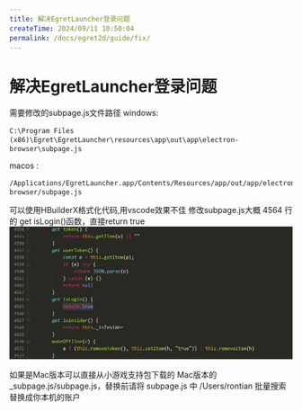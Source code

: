 ```yaml
---
title: 解决EgretLauncher登录问题
createTime: 2024/09/11 10:50:04
permalink: /docs/egret2d/guide/fix/
---
```


# 解决EgretLauncher登录问题

需要修改的subpage.js文件路径
windows:
```shell
C:\Program Files (x86)\Egret\EgretLauncher\resources\app\out\app\electron-browser\subpage.js
```
macos :
```shell
/Applications/EgretLauncher.app/Contents/Resources/app/out/app/electron-browser/subpage.js
```

可以使用HBuilderX格式化代码,用vscode效果不佳
修改subpage.js大概 4564 行的 get isLogin()函数，直接return true
![alt text](image.png)
 
如果是Mac版本可以直接从小游戏支持包下载的 Mac版本的_subpage.js/subpage.js，替换前请将 subpage.js 中 /Users/rontian 批量搜索替换成你本机的账户
